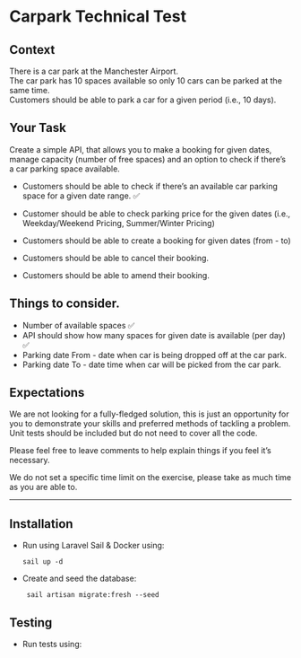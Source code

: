 # Carpark Technical Test

## Context

There is a car park at the Manchester Airport.\
The car park has 10 spaces available so only 10 cars can be parked at the same time. \
Customers should be able to park a car for a given period (i.e., 10 days).

## Your Task

Create a simple API, that allows you to make a booking for given dates, manage capacity
(number of free spaces) and an option to check if there’s a car parking space available.



- Customers should be able to check if there’s an available car parking space for a given
date range. ✅

- Customer should be able to check parking price for the given dates (i.e.,
Weekday/Weekend Pricing, Summer/Winter Pricing)
- Customers should be able to create a booking for given dates (from - to)
- Customers should be able to cancel their booking.
- Customers should be able to amend their booking.

## Things to consider.

- Number of available spaces ✅
- API should show how many spaces for given date is available (per day) ✅
- Parking date From - date when car is being dropped off at the car park.
- Parking date To - date time when car will be picked from the car park.

## Expectations

We are not looking for a fully-fledged solution, this is just an opportunity for you to
demonstrate your skills and preferred methods of tackling a problem. \
Unit tests should be included but do not need to cover all the code.

Please feel free to leave comments to help explain things if you feel it’s necessary.

We do not set a specific time limit on the exercise, please take as much time as you are able to.


---

## Installation

- Run using Laravel Sail & Docker using:

    ```shell
    sail up -d
    ```
- Create and seed the database: 

    ```shell
     sail artisan migrate:fresh --seed
    ```
  
## Testing

- Run tests using:
```shell

```
